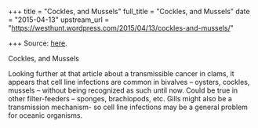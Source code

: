 +++
title = "Cockles, and Mussels"
full_title = "Cockles, and Mussels"
date = "2015-04-13"
upstream_url = "https://westhunt.wordpress.com/2015/04/13/cockles-and-mussels/"

+++
Source: [here](https://westhunt.wordpress.com/2015/04/13/cockles-and-mussels/).

Cockles, and Mussels

Looking further at that article about a transmissible cancer in clams,
it appears that cell line infections are common in bivalves – oysters,
cockles, mussels – without being recognized as such until now. Could be
true in other filter-feeders – sponges, brachiopods, etc. Gills might
also be a transmission mechanism- so cell line infections may be a
general problem for oceanic organisms.

